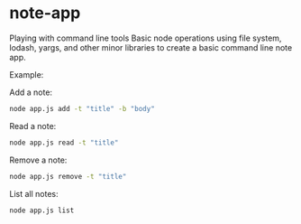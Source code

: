 # note-app
Playing with command line tools
Basic node operations using file system, lodash, yargs, and other minor libraries to create a basic command line note app.

Example:

Add a note:
```bash
node app.js add -t "title" -b "body"
```
Read a note: 
```bash
node app.js read -t "title"
```
Remove a note:
```bash
node app.js remove -t "title"
```
List all notes:
```bash
node app.js list
```
